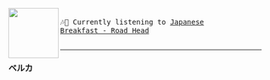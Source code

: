 

[<img align="left" width="100" height="100" src="https:&#x2F;&#x2F;lastfm.freetls.fastly.net&#x2F;i&#x2F;u&#x2F;174s&#x2F;cbf1dee4189770223d517c4e2b4b6d2e.jpg">](https://www.youtube.com/results?search_query=Japanese+Breakfast+Road+Head)
<big><pre>
<small>
</br>🎶🎵  Currently listening to  [Japanese Breakfast - Road Head](https://www.youtube.com/results?search_query=Japanese+Breakfast+Road+Head)</br>
</small></pre></big>

---

### ベルカ